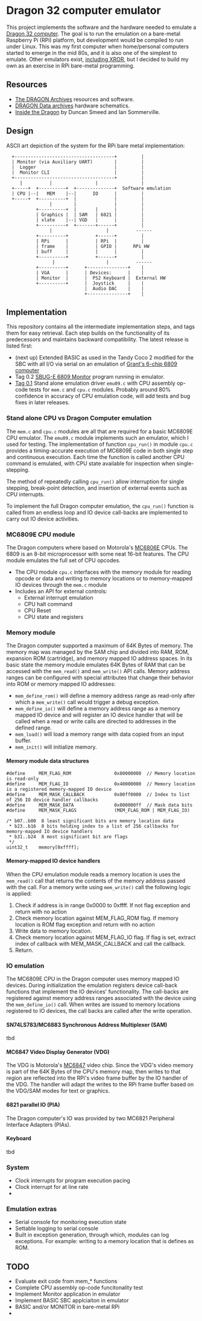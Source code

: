 # Dragon 32 computer emulator

This project implements the software and the hardware needed to emulate a [Dragon 32 computer](https://en.wikipedia.org/wiki/Dragon_32/64). The goal is to run the emulation on a bare-metal Raspberry Pi (RPi) platform, but development would be compiled to run under Linux. This was my first computer when home/personal computers started to emerge in the mid 80s, and it is also one of the simplest to emulate. Other emulators exist, [including XROR](http://www.6809.org.uk/xroar/), but I decided to build my own as an exercise in RPi bare-metal programming.

## Resources

- [The DRAGON Archives](https://worldofdragon.org/index.php?title=Main_Page) resources and software.
- [DRAGON Data archives](http://www.dragondata.co.uk/index.html) hardware schematics.
- [Inside the Dragon](http://www.dragondata.co.uk/Publications/InsideTheDragon.pdf) by Duncan Smeed and Ian Sommerville.

## Design

ASCII art depiction of the system for the RPi bare metal implementation:

```
  +-------------------------------------+         |
  | Monitor (via Auxiliary UART)        |         |
  |  Logger                             |         |
  |  Monitor CLI                        |         |
  +-------------------------------------+         |
     |          |                |                |
  +-----+  +----------+  +--------------+  Software emulation
  | CPU |--|   MEM    |--|      IO      |         |
  +-----+  +----------+  |              |         |
                |        |              |         |
           +----------+  |       |      |         |
           | Graphics |  | SAM   | 6821 |         |
           | xlate    |--| VGD   |      |         |
           +----------+  +-------+------+         |
                |                    |          ------
           +----------+          +------+         |
           | RPi      |          | RPi  |         |
           | frame    |          | GPIO |      RPi HW
           | buff     |          |      |         |
           +----------+          +------+         |
                 |                   |          ------
           +----------+      +---------------+    |
           | VGA      |      | Devices:      |    |
           | Monitor  |      |  PS2 Keyboard |  External HW
           +----------+      |  Joystick     |    |
                             |  Audio DAC    |    |
                             +---------------+    |
```

## Implementation

This repository contains all the intermediate implementation steps, and tags them for easy retrieval. Each step builds on the functionality of its predecessors and maintains backward compatibility. The latest release is listed first:

- (next up) Extended BASIC as used in the Tandy Coco 2 modified for the SBC with all I/O via serial on an emulation of [Grant's 6-chip 6809 computer](http://searle.x10host.com/6809/Simple6809.html)
- Tag 0.2 [SBUG-E 6809 Monitor](https://deramp.com/swtpc.com/MP_09/SBUG_Index.htm) program running in emulator.
- [Tag 0.1](https://github.com/eyalabraham/dragon/releases/tag/v0.1) Stand alone emulation driver ```emu09.c``` with CPU assembly op-code tests for ```mem.c``` and ```cpu.c``` modules. Probably around 80% confidence in accuracy of CPU emulation code, will add tests and bug fixes in later releases.

### Stand alone CPU vs Dragon Computer emulation

The ```mem.c``` and ```cpu.c``` modules are all that are required for a basic MC6809E CPU emulator. The ```emu09.c``` module implements such an emulator, which I used for testing. The implementation of function ```cpu_run()``` in module ```cpu.c``` provides a timing-accurate execution of MC6809E code in both single step and continuous execution. Each time the function is called another CPU command is emulated, with CPU state available for inspection when single-stepping.

The method of repeatedly calling ```cpu_run()``` allow interruption for single stepping, break-point detection, and insertion of external events such as CPU interrupts.

To implement the full Dragon computer emulation, the ```cpu_run()``` function is called from an endless loop and IO device call-backs are implemented to carry out IO device activities.

### MC6809E CPU module

The Dragon computers where based on Motorola's [MC6806E](https://en.wikipedia.org/wiki/Motorola_6809) CPUs. The 6809 is an 8-bit microprocessor with some neat 16-bit features. The CPU module emulates the full set of CPU opcodes.

- The CPU module ```cpu.c``` interfaces with the memory module for reading opcode or data and writing to memory locations or to memory-mapped IO devices through the ```mem.c``` module
- Includes an API for external controls:
  - External interrupt emulation
  - CPU halt command
  - CPU Reset
  - CPU state and registers

### Memory module

The Dragon computer supported a maximum of 64K Bytes of memory. The memory map was managed by the SAM chip and divided into RAM, ROM, expansion ROM (cartridge), and memory mapped IO address spaces. In its basic state the memory module emulates 64K Bytes of RAM that can be accessed with the ```mem_read()``` and ```mem_write()``` API calls. Memory address ranges can be configured with special attributes that change their behavior into ROM or memory mapped IO addresses:

- ```mem_define_rom()``` will define a memory address range as read-only after which a ```mem_write()``` call would trigger a debug exception.
- ```mem_define_io()``` will define a memory address range as a memory mapped IO device and will register an IO device handler that will be called when a read or write calls are directed to addresses in the defined range.
- ```mem_load()``` will load a memory range with data copied from an input buffer.
- ```mem_init()``` will initialize memory.
  
#### Memory module data structures

```
#define     MEM_FLAG_ROM                0x80000000  // Memory location is read-only
#define     MEM_FLAG_IO                 0x40000000  // Memory location is a registered memory-mapped IO device
#define     MEM_MASK_CALLBACK           0x00ff0000  // Index to list of 256 IO device handler callbacks
#define     MEM_MASK_DATA               0x000000ff  // Mask data bits
#define     MEM_MASK_FLAGS              (MEM_FLAG_ROM | MEM_FLAG_IO)

/* b07..b00  8 least significant bits are memory location data
 * b23..b16  8 bits holding index to a list of 256 callbacks for memory-mapped IO device handlers  
 * b31..b24  8 most significant bit are flags
 */
uint32_t    memory[0xffff];
````

#### Memory-mapped IO device handlers 

When the CPU emulation module reads a memory location is uses the ```mem_read()``` call that returns the contents of the memory address passed with the call. For a memory write using ```mem_write()``` call the following logic is applied:

1. Check if address is in range 0x0000 to 0xffff. If not flag exception and return with no action
2. Check memory location against MEM_FLAG_ROM flag. If memory location is ROM flag exception and return with no action
3. Write data to memory location.
4. Check memory location against MEM_FLAG_IO flag. If flag is set, extract index of callback with MEM_MASK_CALLBACK and call the callback.
5. Return.

### IO emulation

The MC6809E CPU in the Dragon computer uses memory mapped IO devices. During initialization the emulation registers device call-back functions that implement the IO devices' functionality. The call-backs are registered against memory address ranges associated with the device using the ```mem_define_io()``` call. When writes are issued to memory locations registered to IO devices, the call backs are called after the write operation.

#### SN74LS783/MC6883 Synchronous Address Multiplexer (SAM)

tbd

#### MC6847 Video Display Generator (VDG)

The VDG is Motorola's [MC6847](https://en.wikipedia.org/wiki/Motorola_6847) video chip. Since the VDG's video memory is part of the 64K Bytes of the CPU's memory map, then writes to that region are reflected into the RPi's video frame buffer by the IO handler of the VDG. The handler will adapt the writes to the RPi frame buffer based on the VDG/SAM modes for text or graphics.

#### 6821 parallel IO (PIA)

The Dragon computer's IO was provided by two MC6821 Peripheral Interface Adapters (PIAs).

#### Keyboard

tbd

### System

- Clock interrupts for program execution pacing
- Clock interrupt for at line rate
- 

### Emulation extras

- Serial console for monitoring execution state
- Settable logging to serial console
- Built in exception generation, through which, modules can log exceptions. For example: writing to a memory location that is defines as ROM.

## TODO
- Evaluate exit code from mem_* functions
- Complete CPU assembly op-code funcitonality test
- Implement Monitor application in emulator
- Implement BASIC SBC applciaiton in emulator
- BASIC and/or MONITOR in bare-metal RPi
- 
